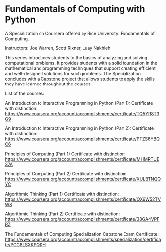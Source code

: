 <h1>Fundamentals of Computing with Python</h1>
A Specialization on Coursera offered by Rice University: Fundamentals of Computing. 

Instructors: Joe Warren, Scott Rixner, Luay Nakhleh

This series introduces students to the basics of analyzing and solving computational problems. It provides students with a solid foundation in the mathematical and programming techniques that support creating efficient and well-designed solutions for such problems. The Specialization concludes with a Capstone project that allows students to apply the skills they have learned throughout the courses.

List of the courses:

An Introduction to Interactive Programming in Python (Part 1): 
Certificate with distinction: https://www.coursera.org/account/accomplishments/certificate/TQ5YR8T3G9 

An Introduction to Interactive Programming in Python (Part 2):
Certificate with distinction: https://www.coursera.org/account/accomplishments/certificate/PTZS6YBQC6

Principles of Computing (Part 1)
Certificate with distinction: https://www.coursera.org/account/accomplishments/certificate/MHMRTUE37A

Principles of Computing (Part 2)
Certificate with distinction: https://www.coursera.org/account/accomplishments/certificate/XULBTNQQYC

Algorithmic Thinking (Part 1)
Certificate with distinction: https://www.coursera.org/account/accomplishments/certificate/QX6W52TVWS

Algorithmic Thinking (Part 2)
Certificate with distinction: https://www.coursera.org/account/accomplishments/certificate/38GA4VPFRZ

The Fundamentals of Computing Specialization Capstone Exam
Certificate: https://www.coursera.org/account/accomplishments/specialization/certificate/PCG8LSXKPQDH
